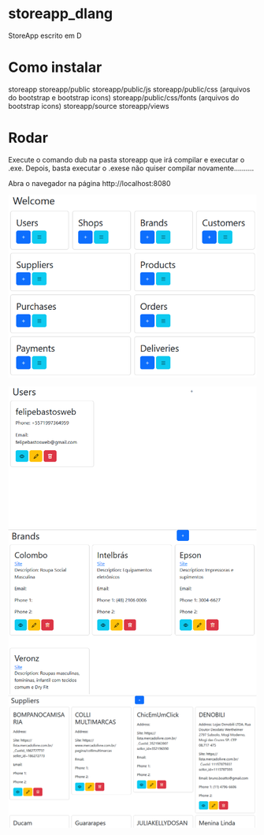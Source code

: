 # storeapp_dlang
StoreApp escrito em D

# Como instalar

storeapp
storeapp/public
storeapp/public/js
storeapp/public/css (arquivos do bootstrap e bootstrap icons)
storeapp/public/css/fonts (arquivos do bootstrap icons)
storeapp/source
storeapp/views

# Rodar
Execute o comando dub na pasta storeapp que irá compilar e executar o .exe. Depois, basta executar o .exese não quiser compilar novamente..........

Abra o navegador na página http://localhost:8080

![Tela principal](https://github.com/felipebastosweb/storeapp_dlang/blob/main/screenshots/home.png)

![Tela de Lista de Usuários](https://github.com/felipebastosweb/storeapp_dlang/blob/main/screenshots/users_index.png)
![Tela de Lista de Marcas](https://github.com/felipebastosweb/storeapp_dlang/blob/main/screenshots/brands_index.png)
![Tela de Lista de Fornecedores](https://github.com/felipebastosweb/storeapp_dlang/blob/main/screenshots/suppliers_index.png)
